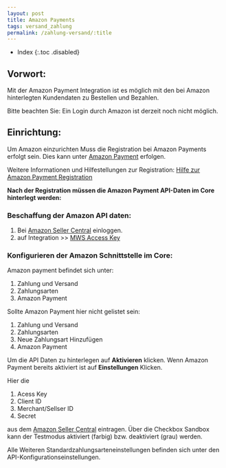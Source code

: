 ```yaml
---
layout: post
title: Amazon Payments
tags: versand_zahlung
permalink: /zahlung-versand/:title
---
```



+ Index
{:.toc .disabled}


## Vorwort:
Mit der Amazon Payment Integration ist es möglich mit den bei Amazon hinterlegten Kundendaten zu Bestellen und Bezahlen. 


Bitte beachten Sie: 
Ein Login durch Amazon ist derzeit noch nicht möglich. 


## Einrichtung:
Um Amazon einzurichten Muss die Registration bei Amazon Payments erfolgt sein. Dies kann unter [Amazon Payment][1] erfolgen. 


Weitere Informationen und Hilfestellungen zur Registration:
[Hilfe zur Amazon Payment Registration][2]


**Nach der Registration müssen die Amazon Payment API-Daten im Core hinterlegt werden:**


### Beschaffung der Amazon API daten:
1. Bei [Amazon Seller Central][3] einloggen.
2. auf Integration >> [MWS Access Key][4] 


### Konfigurieren der Amazon Schnittstelle im Core:
Amazon payment befindet sich unter:


1. Zahlung und Versand
2. Zahlungsarten 
3. Amazon Payment


Sollte Amazon Payment hier nicht gelistet sein:


1. Zahlung und Versand
2. Zahlungsarten 
3. Neue Zahlungsart Hinzufügen
4. Amazon Payment


Um die API Daten zu hinterlegen auf **Aktivieren** klicken. Wenn Amazon Payment bereits aktiviert ist auf **Einstellungen** Klicken.


Hier die 
1. Acess Key
2. Client ID
3. Merchant/Sellser ID
4. Secret 


aus dem [Amazon Seller Central][4] eintragen. Über die Checkbox Sandbox kann der Testmodus aktiviert (farbig) bzw. deaktiviert (grau) werden.


Alle Weiteren Standardzahlungsarteneinstellungen befinden sich unter den API-Konfigurationseinstellungen. 


[1]:https://payments.amazon.de/preregistration/lpa
[2]:https://payments.amazon.de/help/201212150 
[3]:https://sellercentral.amazon.de
[4]:https://sellercentral-europe.amazon.com/gp/pyop/seller/mwsaccess/ref=py_pyopacc_dnav_home_?ld=APDELPADirect
[5]: /img/amazonpayment.png
